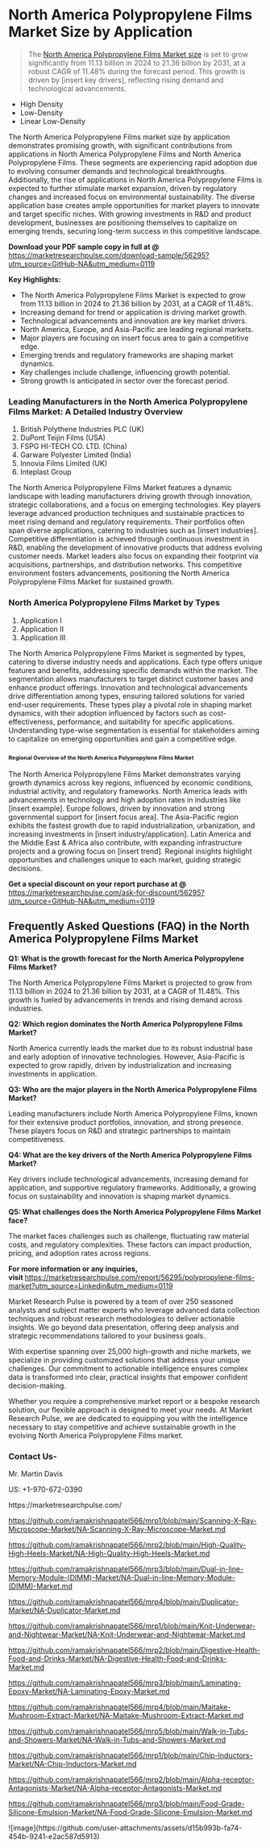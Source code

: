 <h1>North America Polypropylene Films Market&nbsp;Size by Application</h1><blockquote><p>The <a href="https://marketresearchpulse.com/download-sample/56295?utm_source=GitHub-NA&amp;utm_medium=0119">North America Polypropylene Films Market size</a> is set to grow significantly from 11.13 billion in 2024 to 21.36 billion by 2031, at a robust CAGR of 11.48% during the forecast period. This growth is driven by [insert key drivers], reflecting rising demand and technological advancements.</p></blockquote><ul><li>High Density<li> Low-Density<li> Linear Low-Density</li></ul><p>The North America Polypropylene Films market size by application demonstrates promising growth, with significant contributions from applications in North America Polypropylene Films and North America Polypropylene Films. These segments are experiencing rapid adoption due to evolving consumer demands and technological breakthroughs. Additionally, the rise of applications in North America Polypropylene Films is expected to further stimulate market expansion, driven by regulatory changes and increased focus on environmental sustainability. The diverse application base creates ample opportunities for market players to innovate and target specific niches. With growing investments in R&D and product development, businesses are positioning themselves to capitalize on emerging trends, securing long-term success in this competitive landscape.</p><p><strong>Download your PDF sample copy in full at @ </strong><a href="https://marketresearchpulse.com/download-sample/56295?utm_source=GitHub-NA&amp;utm_medium=0119">https://marketresearchpulse.com/download-sample/56295?utm_source=GitHub-NA&amp;utm_medium=0119</a></p><p><strong>Key Highlights: </strong></p><ul><li>The North America Polypropylene Films Market is expected to grow from 11.13 billion in 2024 to 21.36 billion by 2031, at a CAGR of 11.48%.</li><li>Increasing demand for trend or application is driving market growth.</li><li>Technological advancements and innovation are key market drivers.</li><li>North America, Europe, and Asia-Pacific are leading regional markets.</li><li>Major players are focusing on insert focus area to gain a competitive edge.</li><li>Emerging trends and regulatory frameworks are shaping market dynamics.</li><li>Key challenges include challenge, influencing growth potential.</li><li>Strong growth is anticipated in sector over the forecast period.</li></ul><h3>Leading Manufacturers in the North America Polypropylene Films Market: A Detailed Industry Overview</h3><ol><li>British Polythene Industries PLC (UK)</li><li>DuPont Teijin Films (USA)</li><li>FSPG HI-TECH CO. LTD. (China)</li><li>Garware Polyester Limited (India)</li><li>Innovia Films Limited (UK)</li><li>Inteplast Group</li></ol><div class="flex max-w-full flex-col flex-grow"><div class="min-h-8 text-message flex w-full flex-col items-end gap-2 whitespace-normal break-words [.text-message+&amp;]:mt-5" dir="auto" data-message-author-role="assistant" data-message-id="fd8432e4-4910-450d-b182-61b7bfb0a01f" data-message-model-slug="gpt-4o"><div class="flex w-full flex-col gap-1 empty:hidden first:pt-[3px]"><div class="markdown prose w-full break-words dark:prose-invert light"><p>The North America Polypropylene Films Market features a dynamic landscape with leading manufacturers driving growth through innovation, strategic collaborations, and a focus on emerging technologies. Key players leverage advanced production techniques and sustainable practices to meet rising demand and regulatory requirements. Their portfolios often span diverse applications, catering to industries such as [insert industries]. Competitive differentiation is achieved through continuous investment in R&amp;D, enabling the development of innovative products that address evolving customer needs. Market leaders also focus on expanding their footprint via acquisitions, partnerships, and distribution networks. This competitive environment fosters advancements, positioning the North America Polypropylene Films Market for sustained growth.</p></div></div></div></div><h3>North America Polypropylene Films Market by Types</h3><ol><li>Application I<li> Application II<li> Application III</li></ol><div class="flex max-w-full flex-col flex-grow"><div class="min-h-8 text-message flex w-full flex-col items-end gap-2 whitespace-normal break-words [.text-message+&amp;]:mt-5" dir="auto" data-message-author-role="assistant" data-message-id="084470be-0bb7-4664-bddf-5156b4f41249" data-message-model-slug="gpt-4o-mini"><div class="flex w-full flex-col gap-1 empty:hidden first:pt-[3px]"><div class="markdown prose w-full break-words dark:prose-invert light"><p>The North America Polypropylene Films Market is segmented by types, catering to diverse industry needs and applications. Each type offers unique features and benefits, addressing specific demands within the market. The segmentation allows manufacturers to target distinct customer bases and enhance product offerings. Innovation and technological advancements drive differentiation among types, ensuring tailored solutions for varied end-user requirements. These types play a pivotal role in shaping market dynamics, with their adoption influenced by factors such as cost-effectiveness, performance, and suitability for specific applications. Understanding type-wise segmentation is essential for stakeholders aiming to capitalize on emerging opportunities and gain a competitive edge.</p></div></div></div></div><h3><span style="font-size: 11px;">Regional Overview of the North America Polypropylene Films Market</span></h3><div class="flex max-w-full flex-col flex-grow"><div class="min-h-8 text-message flex w-full flex-col items-end gap-2 whitespace-normal break-words [.text-message+&amp;]:mt-5" dir="auto" data-message-author-role="assistant" data-message-id="e9038762-ce64-4e30-91c9-9bd413514231" data-message-model-slug="gpt-4o-mini"><div class="flex w-full flex-col gap-1 empty:hidden first:pt-[3px]"><div class="markdown prose w-full break-words dark:prose-invert light"><p>The North America Polypropylene Films Market demonstrates varying growth dynamics across key regions, influenced by economic conditions, industrial activity, and regulatory frameworks. North America leads with advancements in technology and high adoption rates in industries like [insert example]. Europe follows, driven by innovation and strong governmental support for [insert focus area]. The Asia-Pacific region exhibits the fastest growth due to rapid industrialization, urbanization, and increasing investments in [insert industry/application]. Latin America and the Middle East &amp; Africa also contribute, with expanding infrastructure projects and a growing focus on [insert trend]. Regional insights highlight opportunities and challenges unique to each market, guiding strategic decisions.</p></div></div></div></div><p><strong>Get a special discount on your report purchase at @ </strong><a href="https://marketresearchpulse.com/ask-for-discount/56295?utm_source=GitHub-NA&amp;utm_medium=0119">https://marketresearchpulse.com/ask-for-discount/56295?utm_source=GitHub-NA&amp;utm_medium=0119</a></p><h2>Frequently Asked Questions (FAQ) in the North America Polypropylene Films Market</h2><p><strong>Q1: What is the growth forecast for the North America Polypropylene Films Market?</strong></p><p>The North America Polypropylene Films Market is projected to grow from 11.13 billion in 2024 to 21.36 billion by 2031, at a CAGR of 11.48%. This growth is fueled by advancements in trends and rising demand across industries.</p><p><strong>Q2: Which region dominates the North America Polypropylene Films Market?</strong></p><p>North America currently leads the market due to its robust industrial base and early adoption of innovative technologies. However, Asia-Pacific is expected to grow rapidly, driven by industrialization and increasing investments in application.</p><p><strong>Q3: Who are the major players in the North America Polypropylene Films Market?</strong></p><p>Leading manufacturers include North America Polypropylene Films, known for their extensive product portfolios, innovation, and strong presence. These players focus on R&amp;D and strategic partnerships to maintain competitiveness.</p><p><strong>Q4: What are the key drivers of the North America Polypropylene Films Market?</strong></p><p>Key drivers include technological advancements, increasing demand for application, and supportive regulatory frameworks. Additionally, a growing focus on sustainability and innovation is shaping market dynamics.</p><p><strong>Q5: What challenges does the North America Polypropylene Films Market face?</strong></p><p>The market faces challenges such as challenge, fluctuating raw material costs, and regulatory complexities. These factors can impact production, pricing, and adoption rates across regions.</p><p><strong>For more information or any inquiries, visit&nbsp;</strong><a href="https://marketresearchpulse.com/report/56295/polypropylene-films-market?utm_source=Linkedin&utm_medium=0119">https://marketresearchpulse.com/report/56295/polypropylene-films-market?utm_source=Linkedin&utm_medium=0119</a></p><p>Market Research Pulse is powered by a team of over 250 seasoned analysts and subject matter experts who leverage advanced data collection techniques and robust research methodologies to deliver actionable insights. We go beyond data presentation, offering deep analysis and strategic recommendations tailored to your business goals.</p><p>With expertise spanning over 25,000 high-growth and niche markets, we specialize in providing customized solutions that address your unique challenges. Our commitment to actionable intelligence ensures complex data is transformed into clear, practical insights that empower confident decision-making.</p><p>Whether you require a comprehensive market report or a bespoke research solution, our flexible approach is designed to meet your needs. At Market Research Pulse, we are dedicated to equipping you with the intelligence necessary to stay competitive and achieve sustainable growth in the evolving North America Polypropylene Films market.</p><h3><strong>Contact Us-</strong></h3><p>Mr. Martin Davis</p><p>US: +1-970-672-0390</p><p>https://marketresearchpulse.com/</p><p><a href="https://github.com/ramakrishnapatel566/mrp1/blob/main/Scanning-X-Ray-Microscope-Market/NA-Scanning-X-Ray-Microscope-Market.md">https://github.com/ramakrishnapatel566/mrp1/blob/main/Scanning-X-Ray-Microscope-Market/NA-Scanning-X-Ray-Microscope-Market.md</a></p><p><a href="https://github.com/ramakrishnapatel566/mrp2/blob/main/High-Quality-High-Heels-Market/NA-High-Quality-High-Heels-Market.md">https://github.com/ramakrishnapatel566/mrp2/blob/main/High-Quality-High-Heels-Market/NA-High-Quality-High-Heels-Market.md</a></p><p><a href="https://github.com/ramakrishnapatel566/mrp3/blob/main/Dual-in-line-Memory-Module-(DIMM)-Market/NA-Dual-in-line-Memory-Module-(DIMM)-Market.md">https://github.com/ramakrishnapatel566/mrp3/blob/main/Dual-in-line-Memory-Module-(DIMM)-Market/NA-Dual-in-line-Memory-Module-(DIMM)-Market.md</a></p><p><a href="https://github.com/ramakrishnapatel566/mrp4/blob/main/Duplicator-Market/NA-Duplicator-Market.md">https://github.com/ramakrishnapatel566/mrp4/blob/main/Duplicator-Market/NA-Duplicator-Market.md</a></p><p><a href="https://github.com/ramakrishnapatel566/mrp1/blob/main/Knit-Underwear-and-Nightwear-Market/NA-Knit-Underwear-and-Nightwear-Market.md">https://github.com/ramakrishnapatel566/mrp1/blob/main/Knit-Underwear-and-Nightwear-Market/NA-Knit-Underwear-and-Nightwear-Market.md</a></p><p><a href="https://github.com/ramakrishnapatel566/mrp2/blob/main/Digestive-Health-Food-and-Drinks-Market/NA-Digestive-Health-Food-and-Drinks-Market.md">https://github.com/ramakrishnapatel566/mrp2/blob/main/Digestive-Health-Food-and-Drinks-Market/NA-Digestive-Health-Food-and-Drinks-Market.md</a></p><p><a href="https://github.com/ramakrishnapatel566/mrp3/blob/main/Laminating-Epoxy-Market/NA-Laminating-Epoxy-Market.md">https://github.com/ramakrishnapatel566/mrp3/blob/main/Laminating-Epoxy-Market/NA-Laminating-Epoxy-Market.md</a></p><p><a href="https://github.com/ramakrishnapatel566/mrp4/blob/main/Maitake-Mushroom-Extract-Market/NA-Maitake-Mushroom-Extract-Market.md">https://github.com/ramakrishnapatel566/mrp4/blob/main/Maitake-Mushroom-Extract-Market/NA-Maitake-Mushroom-Extract-Market.md</a></p><p><a href="https://github.com/ramakrishnapatel566/mrp5/blob/main/Walk-in-Tubs-and-Showers-Market/NA-Walk-in-Tubs-and-Showers-Market.md">https://github.com/ramakrishnapatel566/mrp5/blob/main/Walk-in-Tubs-and-Showers-Market/NA-Walk-in-Tubs-and-Showers-Market.md</a></p><p><a href="https://github.com/ramakrishnapatel566/mrp1/blob/main/Chip-Inductors-Market/NA-Chip-Inductors-Market.md">https://github.com/ramakrishnapatel566/mrp1/blob/main/Chip-Inductors-Market/NA-Chip-Inductors-Market.md</a></p><p><a href="https://github.com/ramakrishnapatel566/mrp2/blob/main/Alpha-receptor-Antagonists-Market/NA-Alpha-receptor-Antagonists-Market.md">https://github.com/ramakrishnapatel566/mrp2/blob/main/Alpha-receptor-Antagonists-Market/NA-Alpha-receptor-Antagonists-Market.md</a></p><p><a href="https://github.com/ramakrishnapatel566/mrp3/blob/main/Food-Grade-Silicone-Emulsion-Market/NA-Food-Grade-Silicone-Emulsion-Market.md">https://github.com/ramakrishnapatel566/mrp3/blob/main/Food-Grade-Silicone-Emulsion-Market/NA-Food-Grade-Silicone-Emulsion-Market.md</a></p>
![image](https://github.com/user-attachments/assets/d15b993b-fa74-454b-9241-e2ac587d5913)
